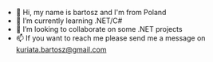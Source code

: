 - 👋 Hi, my name is bartosz and I'm from Poland
- 🌱 I’m currently learning .NET/C# 
- 💞️ I’m looking to collaborate on some .NET projects
- 📫 If you want to reach me please send me a message on kuriata.bartosz@gmail.com

<!---
BartK1990/BartK1990 is a ✨ special ✨ repository because its `README.md` (this file) appears on your GitHub profile.
You can click the Preview link to take a look at your changes.
--->
